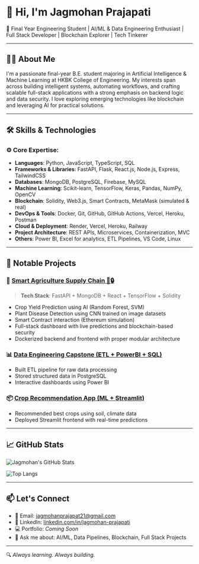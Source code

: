 # 👋 Hi, I'm Jagmohan Prajapati

🚀 Final Year Engineering Student | AI/ML & Data Engineering Enthusiast | Full Stack Developer | Blockchain Explorer | Tech Tinkerer

---

## 👨‍💻 About Me

I'm a passionate final-year B.E. student majoring in Artificial Intelligence & Machine Learning at HKBK College of Engineering. My interests span across building intelligent systems, automating workflows, and crafting scalable full-stack applications with a strong emphasis on backend logic and data security. I love exploring emerging technologies like blockchain and leveraging AI for practical solutions.

---

## 🛠️ Skills & Technologies

### ⚙️ Core Expertise:
- **Languages**: Python, JavaScript, TypeScript, SQL
- **Frameworks & Libraries**: FastAPI, Flask, React.js, Node.js, Express, TailwindCSS
- **Databases**: MongoDB, PostgreSQL, Firebase, MySQL
- **Machine Learning**: Scikit-learn, TensorFlow, Keras, Pandas, NumPy, OpenCV
- **Blockchain**: Solidity, Web3.js, Smart Contracts, MetaMask (simulated & real)
- **DevOps & Tools**: Docker, Git, GitHub, GitHub Actions, Vercel, Heroku, Postman
- **Cloud & Deployment**: Render, Vercel, Heroku, Railway
- **Project Architecture**: REST APIs, Microservices, Containerization, MVC
- **Others**: Power BI, Excel for analytics, ETL Pipelines, VS Code, Linux

---

## 📁 Notable Projects

### 🔗 [Smart Agriculture Supply Chain 🌾🔒](https://github.com/Jagmohan-Prajapati/Smart-Agriculture)
> **Tech Stack**: FastAPI + MongoDB + React + TensorFlow + Solidity

- Crop Yield Prediction using AI (Random Forest, SVM)
- Plant Disease Detection using CNN trained on image datasets
- Smart Contract interaction (Ethereum simulation)
- Full-stack dashboard with live predictions and blockchain-based security
- Dockerized backend and frontend with proper modular architecture

### 📊 [Data Engineering Capstone (ETL + PowerBI + SQL)](https://github.com/Jagmohan-Prajapati/Data-Engineering-Project)
- Built ETL pipeline for raw data processing
- Stored structured data in PostgreSQL
- Interactive dashboards using Power BI

### 📦 [Crop Recommendation App (ML + Streamlit)](https://github.com/Jagmohan-Prajapati/Crop-Recommendation)
- Recommended best crops using soil, climate data
- Deployed Streamlit frontend with real-time predictions

---

## 📈 GitHub Stats

![Jagmohan's GitHub Stats](https://github-readme-stats.vercel.app/api?username=Jagmohan-Prajapati&show_icons=true&theme=radical)

![Top Langs](https://github-readme-stats.vercel.app/api/top-langs/?username=Jagmohan-Prajapati&layout=compact&theme=radical)

---

## 📫 Let's Connect

- 📧 Email: jagmohanprajapat21@gmail.com
- 🔗 LinkedIn: [linkedin.com/in/jagmohan-prajapati](https://linkedin.com/in/jagmohan-prajapati)
- 💻 Portfolio: *Coming Soon*
- 💬 Ask me about: AI/ML, Data Pipelines, Blockchain, Full Stack Projects

---

🔍 *Always learning. Always building.*
